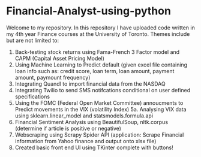 # Financial-Analyst-using-python
Welcome to my repository. In this repository I have uploaded code written in my 4th year Finance courses at the University of Toronto.
Themes include but are not limited to: 
1. Back-testing stock returns using Fama-French 3 Factor model and CAPM (Capital Asset Pricing Model)
2. Using Machine Learning to Predict default (given excel file containing loan info such as: credit score, loan term, loan amount, payment amount, paymount frequency)
3. Integrating Quandl to import financial data from the NASDAQ
4. Integrating Twilio to send SMS notifcations conditional on user defined specifications
5. Using the FOMC (Federal Open Market Committee) annoucments to Predict movements in the VIX (volatility Index) 
5a. Analysing VIX data using sklearn.linear_model and statsmodels.formula.api
6. Financial Sentiment Analysis using BeautifulSoup, nltk.corpus (determine if article is positive or negative)
7. Webscraping using Scrapy Spider API (application: Scrape Financial information from Yahoo finance and output onto xlsx file)
8. Created basic front end UI using TKinter complete with buttons! 

